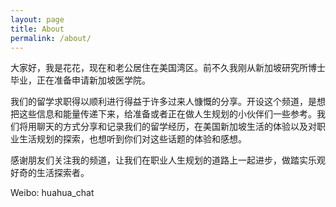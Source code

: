 ```yaml
---
layout: page
title: About
permalink: /about/
---
```


大家好，我是花花，现在和老公居住在美国湾区。前不久我刚从新加坡研究所博士毕业，正在准备申请新加坡医学院。

我们的留学求职得以顺利进行得益于许多过来人慷慨的分享。开设这个频道，是想把这些信息和能量传递下来，给准备或者正在做人生规划的小伙伴们一些参考。我们将用聊天的方式分享和记录我们的留学经历，在美国新加坡生活的体验以及对职业生活规划的探索，也想听到你们对这些话题的体验和感想。

感谢朋友们关注我的频道，让我们在职业人生规划的道路上一起进步，做踏实乐观好奇的生活探索者。

Weibo: huahua_chat
